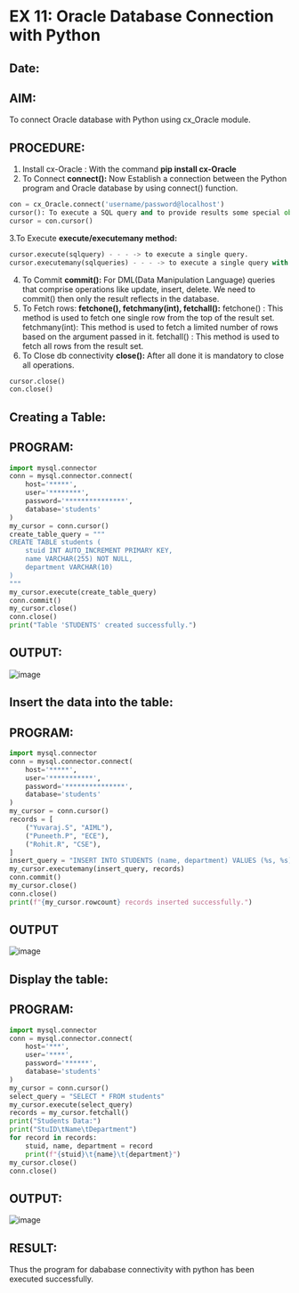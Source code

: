 # EX 11: Oracle Database Connection with Python
## Date: 
## AIM:
To connect Oracle database with Python using cx_Oracle module.
## PROCEDURE:
1. Install cx-Oracle : With the command **pip install cx-Oracle**
2. To Connect **connect():**
   Now Establish a connection between the Python program and Oracle database by using connect() function. 
```python
con = cx_Oracle.connect('username/password@localhost')
cursor(): To execute a SQL query and to provide results some special object is required that is nothing but cursor() object.
cursor = con.cursor()
```
3.To Execute **execute/executemany method:**
```python
cursor.execute(sqlquery) - - - -> to execute a single query. 
cursor.executemany(sqlqueries) - - - -> to execute a single query with multiple bind variables/place holders.
```
4. To Commit **commit():**
   For DML(Data Manipulation Language) queries that comprise operations like update, insert, delete. We need to commit() then only the result reflects in the database.
5. To Fetch rows: **fetchone(), fetchmany(int), fetchall():**
fetchone() : This method is used to fetch one single row from the top of the result set.
fetchmany(int): This method is used to fetch a limited number of rows based on the argument passed in it.
fetchall() : This method is used to fetch all rows from the result set.
6. To Close db connectivity **close():**
   After all done it is mandatory to close all operations.
```python
cursor.close()
con.close()
```
## Creating a Table:
## PROGRAM:

```py
import mysql.connector
conn = mysql.connector.connect(
    host='*****',
    user='********',  
    password='***************',  
    database='students'  
)
my_cursor = conn.cursor()
create_table_query = """
CREATE TABLE students (
    stuid INT AUTO_INCREMENT PRIMARY KEY,
    name VARCHAR(255) NOT NULL,
    department VARCHAR(10)
)
"""
my_cursor.execute(create_table_query)
conn.commit()
my_cursor.close()
conn.close()
print("Table 'STUDENTS' created successfully.")
```
## OUTPUT:
![image](https://github.com/Yuvaraj878/DBMS/assets/118622554/b45e56da-6fe2-49c8-bf46-03aa9602e339)

## Insert the data into the table:
## PROGRAM:
```py
import mysql.connector
conn = mysql.connector.connect(
    host='*****',
    user='***********',  
    password='***************',  
    database='students'  
)
my_cursor = conn.cursor()
records = [
    ("Yuvaraj.S", "AIML"),
    ("Puneeth.P", "ECE"),
    ("Rohit.R", "CSE"),
]
insert_query = "INSERT INTO STUDENTS (name, department) VALUES (%s, %s)"
my_cursor.executemany(insert_query, records)
conn.commit()
my_cursor.close()
conn.close()
print(f"{my_cursor.rowcount} records inserted successfully.")
```
## OUTPUT
![image](https://github.com/Yuvaraj878/DBMS/assets/118622554/4aa1e402-86e2-4717-ba50-26b2e7cc514f)

## Display the table:
## PROGRAM:
```python
import mysql.connector
conn = mysql.connector.connect(
    host='***',
    user='****',  
    password='******',  
    database='students'  
)
my_cursor = conn.cursor()
select_query = "SELECT * FROM students"
my_cursor.execute(select_query)
records = my_cursor.fetchall()
print("Students Data:")
print("StuID\tName\tDepartment")
for record in records:
    stuid, name, department = record
    print(f"{stuid}\t{name}\t{department}")
my_cursor.close()
conn.close()
```
## OUTPUT:
![image](https://github.com/Yuvaraj878/DBMS/assets/118622554/d3530991-dde6-4418-adcf-2c6a5ea077fd)

## RESULT:
Thus the program for dababase connectivity with python has been executed successfully.
